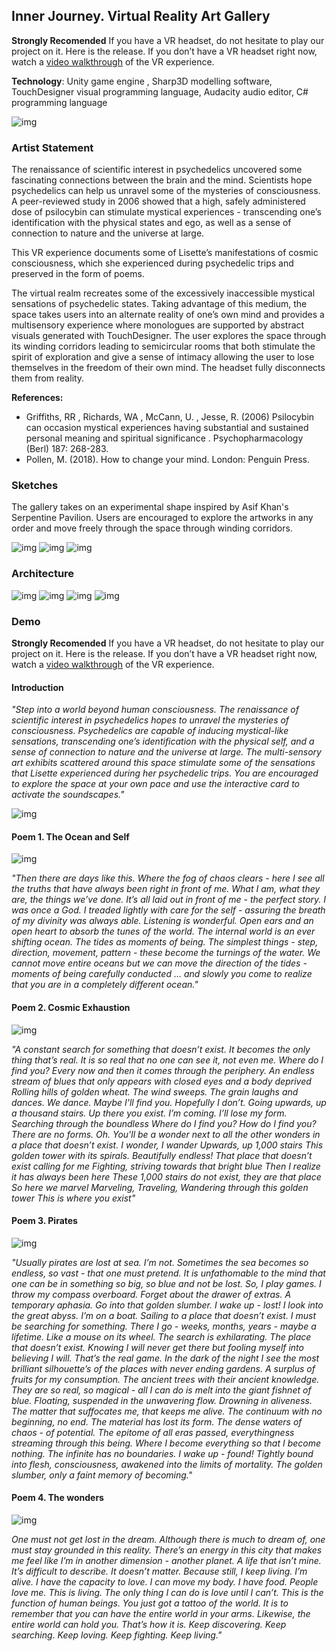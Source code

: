 ## Inner Journey. Virtual Reality Art Gallery

**Strongly Recomended** If you have a VR headset, do not hesitate to play our project on it. Here is the release. If you don’t have a VR headset right now, watch a [video walkthrough]((https://drive.google.com/file/d/1ZIIJMNe-zOzGVMTNShJ06H054frvUH9d/view?usp=share_link)) of the VR experience.

**Technology**: Unity game engine , Sharp3D modelling software, TouchDesigner visual programming language, Audacity audio editor, C# programming language

![img](https://github.com/martapienkosz/InnerJourney/blob/main/documentation/bg.png)

### Artist Statement

The renaissance of scientific interest in psychedelics uncovered some fascinating connections between the brain and the mind. Scientists hope psychedelics can help us unravel some of the mysteries of consciousness. A peer-reviewed study in 2006 showed that a high, safely administered dose of psilocybin can stimulate mystical experiences - transcending one’s identification with the physical states and ego, as well as a sense of connection to nature and the universe at large.

This VR experience documents some of Lisette’s manifestations of cosmic consciousness, which she experienced during psychedelic trips and preserved in the form of poems.

The virtual realm recreates some of the excessively inaccessible mystical sensations of psychedelic states. Taking advantage of this medium, the space takes users into an alternate reality of one’s own mind and provides a multisensory experience where monologues are supported by abstract visuals generated with TouchDesigner. The user explores the space through its winding corridors leading to semicircular rooms that both stimulate the spirit of exploration and give a sense of intimacy allowing the user to lose themselves in the freedom of their own mind. The headset fully disconnects them from reality.

**References:**
- Griffiths, RR , Richards, WA , McCann, U. , Jesse, R. (2006) Psilocybin can occasion mystical experiences having substantial and sustained personal meaning and spiritual significance . Psychopharmacology (Berl) 187: 268-283.
- Pollen, M. (2018). How to change your mind. London: Penguin Press.



### Sketches
The gallery takes on an experimental shape inspired by Asif Khan's Serpentine Pavilion. Users are encouraged to explore the artworks in any order and move freely through the space through winding corridors.

![img](https://github.com/martapienkosz/InnerJourney/blob/main/documentation/sketch1.png)
![img](https://github.com/martapienkosz/InnerJourney/blob/main/documentation/sketch2.png)
![img](https://github.com/martapienkosz/InnerJourney/blob/main/documentation/sketch3.png)



### Architecture

![img](https://github.com/martapienkosz/InnerJourney/blob/main/documentation/galleryspace.png)
![img](https://github.com/martapienkosz/InnerJourney/blob/main/documentation/gallerySpace1.png)
![img](https://github.com/martapienkosz/InnerJourney/blob/main/documentation/gallerySpace2.png)
![img](https://github.com/martapienkosz/InnerJourney/blob/main/documentation/gallerySpace3.png)



### Demo
**Strongly Recomended** If you have a VR headset, do not hesitate to play our project on it. Here is the release. If you don’t have a VR headset right now, watch a [video walkthrough]((https://drive.google.com/file/d/1ZIIJMNe-zOzGVMTNShJ06H054frvUH9d/view?usp=share_link)) of the VR experience.

#### Introduction

*"Step into a world beyond human consciousness. The renaissance of scientific interest in psychedelics hopes to unravel the mysteries of consciousness. Psychedelics are capable of inducing mystical-like sensations, transcending one’s identification with the physical self, and a sense of connection to nature and the universe at large.
The multi-sensory art exhibits scattered around this space stimulate some of the sensations that Lisette experienced during her psychedelic trips. You are encouraged to explore the space at your own pace and use the interactive card to activate the soundscapes."*

![img](https://github.com/martapienkosz/InnerJourney/blob/main/documentation/ui.png)


#### Poem 1. The Ocean and Self

![img](https://github.com/martapienkosz/InnerJourney/blob/main/documentation/ocean.3.png)

*"Then there are days like this. Where the fog of chaos clears - here I see all the truths that have always been right in front of me. What I am, what they are, the things we’ve done. It’s all laid out in front of me - the perfect story. I was once a God. I treaded lightly with care for the self - assuring the breath of my divinity was always able.
Listening is wonderful. Open ears and an open heart to absorb the tunes of the world.
The internal world is an ever shifting ocean. The tides as moments of being. The simplest things - step, direction, movement, pattern - these become the turnings of the water. We cannot move entire oceans but we can move the direction of the tides - moments of being carefully conducted … and slowly you come to realize that you are in a completely different ocean."*


#### Poem 2. Cosmic Exhaustion

![img](https://github.com/martapienkosz/InnerJourney/blob/main/documentation/spiral.3.png)

*"A constant search for something that doesn’t exist. It becomes the only thing that’s real. It is so real that no one can see it, not even me.
Where do I find you?
Every now and then it comes through the periphery.
An endless stream of blues that only appears with closed eyes and a body deprived
Rolling hills of golden wheat. The wind sweeps. The grain laughs and dances. We dance.
Maybe I'll find you. Hopefully I don’t.
Going upwards, up a thousand stairs. Up there you exist. I’m coming. I’ll lose my form.
Searching through the boundless
Where do I find you?
How do I find you? There are no forms.
Oh.
You'll be a wonder next to all the other wonders in a place that doesn’t exist.
I wonder, I wander
Upwards, up 1,000 stairs
This golden tower with its spirals.
Beautifully endless!
That place that doesn’t exist calling for me
Fighting, striving towards that bright blue
Then I realize it has always been here
These 1,000 stairs do not exist, they are that place
So here we marvel
Marveling, Traveling, Wandering through this golden tower
This is where you exist"*


#### Poem 3. Pirates

![img](https://github.com/martapienkosz/InnerJourney/blob/main/documentation/pirates.3.png)

*"Usually pirates are lost at sea. I’m not.
Sometimes the sea becomes so endless, so vast - that one must pretend. It is unfathomable to the mind that one can be in something so big, so blue and not be lost.
So, I play games. I throw my compass overboard. Forget about the drawer of extras. A temporary aphasia. Go into that golden slumber.
I wake up - lost! I look into the great abyss. I’m on a boat. Sailing to a place that doesn’t exist. I must be searching for something. There I go - weeks, months, years - maybe a lifetime. Like a mouse on its wheel. The search is exhilarating. The place that doesn’t exist. Knowing I will never get there but fooling myself into believing I will. That’s the real game.
In the dark of the night I see the most brilliant silhouette’s of the places with never ending gardens. A surplus of fruits for my consumption. The ancient trees with their ancient knowledge.
They are so real, so magical - all I can do is melt into the giant fishnet of blue. Floating, suspended in the unwavering flow. Drowning in aliveness. The matter that suffocates me, that keeps me alive. The continuum with no beginning, no end.
The material has lost its form. The dense waters of chaos - of potential. The epitome of all eras passed, everythingness streaming through this being. Where I become everything so that I become nothing. The infinite has no boundaries.
I wake up - found!
Tightly bound into flesh, consciousness, awakened into the limits of mortality.
The golden slumber, only a faint memory of becoming."*


#### Poem 4. The wonders

![img](https://github.com/martapienkosz/InnerJourney/blob/main/documentation/newyork.3.png)

*One must not get lost in the dream. Although there is much to dream of, one must stay grounded in this reality. There’s an energy in this city that makes me feel like I’m in another dimension - another planet. A life that isn’t mine. It’s difficult to describe. It doesn’t matter. Because still, I keep living. I’m alive. I have the capacity to love. I can move my body. I have food. People love me. This is living. The only thing I can do is love until I can’t. This is the function of human beings. You just got a tattoo of the world. It is to remember that you can have the entire world in your arms. Likewise, the entire world can hold you. That’s how it is. Keep discovering. Keep searching. Keep loving. Keep fighting. Keep living."*
